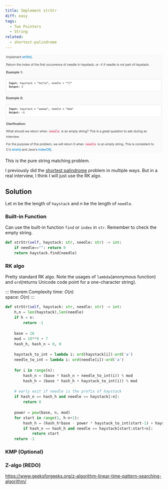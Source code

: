 ```yaml
---
title: Implement strStr
diff: easy
tags:
  - Two Pointers
  - String
related:
  - shortest-palindrome
---
```


<img class="medium-zoom" src="/algo/implement-strstr.png" alt="https://leetcode.com/problems/implement-strstr">

This is the pure string matching problem.

I previously did the [shortest palindrome](shortest_palindrome) problem in multiple ways. But in a real interview, I think I will just use the RK algo.

## Solution

Let $m$ be the length of `haystack` and $n$ be the length of `needle`.

### Built-in Function

Can use the built-in function `find` or `index` in `str`. Remember to check the empty string.

```py
def strStr(self, haystack: str, needle: str) -> int:
    if needle=="": return 0
    return haystack.find(needle)
```

### RK algo

Pretty standard RK algo. Note the usages of `lambda`(anonymous function) and `ord`(returns Unicode code point for a one-character string).

::: theorem Complexity
time: $O(n)$  
space: $O(n)$
:::

```py
def strStr(self, haystack: str, needle: str) -> int:
    h,n = len(haystack),len(needle)
    if h < n:
        return -1

    base = 26
    mod = 10**9 + 7
    hash_h, hash_n = 0, 0

    haystack_to_int = lambda i: ord(haystack[i])-ord('a')
    needle_to_int = lambda i: ord(needle[i])-ord('a')

    for i in range(n):
        hash_n = (base * hash_n + needle_to_int(i)) % mod
        hash_h = (base * hash_h + haystack_to_int(i)) % mod

    # early exit if needle is the prefix of haystack
    if hash_n == hash_h and needle == haystack[:n]:
        return 0

    power = pow(base, n, mod)
    for start in range(1, h-n+1):
        hash_h = (hash_h*base - power * haystack_to_int(start-1) + haystack_to_int(start+n-1)) % mod
        if hash_n == hash_h and needle == haystack[start:start+n]:
            return start
    return -1
```

### KMP (Optional)

### Z-algo (REDO)

https://www.geeksforgeeks.org/z-algorithm-linear-time-pattern-searching-algorithm/
